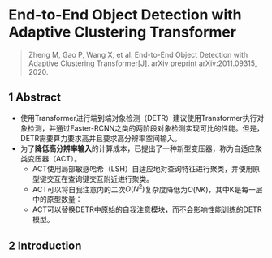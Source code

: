 # End-to-End Object Detection with Adaptive Clustering Transformer

> Zheng M, Gao P, Wang X, et al. End-to-End Object Detection with Adaptive Clustering Transformer[J]. arXiv preprint arXiv:2011.09315, 2020.

## 1 Abstract

* 使用Transformer进行端到端对象检测（DETR）建议使用Transformer执行对象检测，并通过Faster-RCNN之类的两阶段对象检测实现可比的性能。但是，DETR需要算力要求高并且要求高分辨率空间输入。
* 为了**降低高分辨率输入**的计算成本，已提出了一种新型变压器，称为自适应聚类变压器（ACT）。 
	* ACT使用局部敏感哈希（LSH）自适应地对查询特征进行聚类，并使用原型键交互在查询键交互附近进行聚类。
	*  ACT可以将自我注意内的二次$O(N^2)$复杂度降低为$O(NK)$，其中K是每一层中的原型数量：
	* ACT可以替换DETR中原始的自我注意模块，而不会影响性能训练的DETR模型。 



## 2 Introduction

